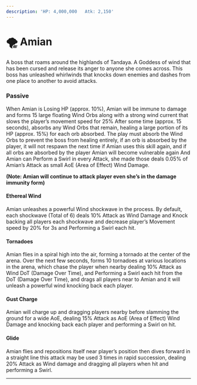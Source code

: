 ```yaml
---
description: 'HP: 4,000,000   Atk: 2,150'
---
```


# 🌪 Amian

A boss that roams around the highlands of Tandaya. A Goddess of wind that has been cursed and release its anger to anyone she comes across. This boss has unleashed whirlwinds that knocks down enemies and dashes from one place to another to avoid attacks.

### **Passive**

When Amian is Losing HP (approx. 10%), Amian will be immune to damage and forms 15 large floating Wind Orbs along with a strong wind current that slows the player’s movement speed for 25% After some time (approx. 15 seconds), absorbs any Wind Orbs that remain, healing a large portion of its HP (approx. 15%) for each orb absorbed. The play must absorb the Wind Orbs to prevent the boss from healing entirely, if an orb is absorbed by the player, it will not respawn the next time if Amian uses this skill again, and if all orbs are absorbed by the player Amian will become vulnerable again And Amian can Perform a Swirl in every Attack, she made those deals 0.05% of Amian’s Attack as small AoE (Area of Effect) Wind Damage.

**(Note: Amian will continue to attack player even she’s in the damage immunity form)**

#### **Ethereal Wind**

Amian unleashes a powerful Wind shockwave in the process. By default, each shockwave (Total of 6) deals 10% Attack as Wind Damage and Knock backing all players each shockwave and decrease player’s Movement speed by 20% for 3s and Performing a Swirl each hit.

#### **Tornadoes**

Amian flies in a spiral high into the air, forming a tornado at the center of the arena. Over the next few seconds, forms 10 tornadoes at various locations in the arena, which chase the player when nearby dealing 10% Attack as Wind DoT (Damage Over Time), and Performing a Swirl each hit from the DoT (Damage Over Time), and drags all players near to Amian and it will unleash a powerful wind knocking back each player.

#### **Gust Charge**

Amian will charge up and dragging players nearby before slamming the ground for a wide AoE, dealing 15% Attack as AoE (Area of Effect) Wind Damage and knocking back each player and performing a Swirl on hit.

#### **Glide**

Amian flies and repositions itself near player’s position then dives forward in a straight line this attack may be used 3 times in rapid succession, dealing 20% Attack as Wind damage and dragging all players when hit and performing a Swirl.



****
